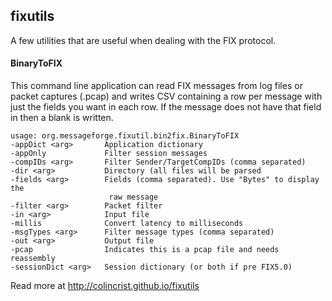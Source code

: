 ## fixutils
A few utilities that are useful when dealing with the FIX protocol.
#### BinaryToFIX
This command line application can read FIX messages from log files or packet captures (.pcap) and writes CSV containing a row per message with just the fields you want in each row. If the message does not have that field in then a blank is written.

```
usage: org.messageforge.fixutil.bin2fix.BinaryToFIX
-appDict <arg>       Application dictionary
-appOnly             Filter session messages
-compIDs <arg>       Filter Sender/TargetCompIDs (comma separated)
-dir <arg>           Directory (all files will be parsed
-fields <arg>        Fields (comma separated). Use "Bytes" to display the
                      raw message
-filter <arg>        Packet filter
-in <arg>            Input file
-millis              Convert latency to milliseconds
-msgTypes <arg>      Filter message types (comma separated)
-out <arg>           Output file
-pcap                Indicates this is a pcap file and needs reassembly
-sessionDict <arg>   Session dictionary (or both if pre FIX5.0)
```
Read more at http://colincrist.github.io/fixutils
